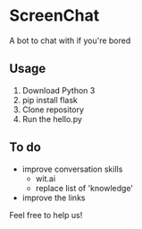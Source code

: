 # ScreenChat

A bot to chat with if you're bored

## Usage

1. Download Python 3
2. pip install flask
2. Clone repository
3. Run the hello.py

## To do

- improve conversation skills
  - wit.ai
  - replace list of 'knowledge'
- improve the links

Feel free to help us!
